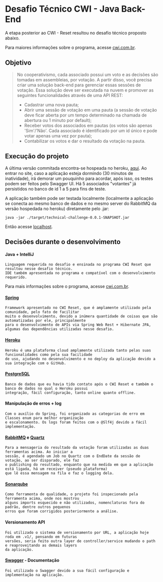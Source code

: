# Desafio Técnico CWI - Java Back-End
A etapa posterior ao CWI - Reset resultou no desafio técnico proposto abaixo. 

Para maiores informações sobre o programa, acesse [cwi.com.br](https://cwi.com.br/).

## Objetivo
 >No cooperativismo, cada associado possui um voto e as decisões são tomadas em assembleias, por votação. A partir disso, você precisa criar uma solução back-end para gerenciar essas sessões de votação. Essa solução deve ser executada na nuvem e promover as seguintes funcionalidades através de uma API REST:
>- Cadastrar uma nova pauta; 
>- Abrir uma sessão de votação em uma pauta (a sessão de votação deve ficar aberta por um tempo determinado na chamada de abertura ou 1 minuto por default);
>- Receber votos dos associados em pautas (os votos são apenas 'Sim'/'Não'. Cada associado é identificado por um id único e pode votar apenas uma vez por pauta);
>- Contabilizar os votos e dar o resultado da votação na pauta.
 
## Execução do projeto 
A última versão commitada encontra-se hospeada no heroku, [aqui](https://cwi-pauta.herokuapp.com/swagger-ui.html). Ao entrar no site, caso a aplicação esteja dormindo (30 minutos de inatividade), irá demorar um pouquinho para acordar, após isso, os testes podem ser feitos pelo Swagger UI. Há 5 associados "votantes" já persistidos no banco de id 1 a 5 para fins de teste.

A aplicação também pode ser testada localmente (localmente a aplicação se conecta ao mesmo banco de dados e no mesmo server do RabbitMQ da versão hospedada no heroku) diretamente pelo .jar:

```java -jar ./target/technical-challenge-0.0.1-SNAPSHOT.jar```

Então acesse [localhost](https://localhost:8080/swagger-ui.html).

## Decisões durante o desenvolvimento
#### Java + IntelliJ 
```
Linguagem requerida no desafio e ensinada no programa CWI Reset que resultou nesse desafio técnico. 
IDE também apresentada no programa e compatível com o desenvolvimento requerido. 
```
Para mais informações sobre o programa, acesse [cwi.com.br](https://cwi.com.br/).
#### [Spring](https://spring.io/Spring) 

```
Framework apresentado no CWI Reset, que é amplamente utilizado pela comunidade, pelo fato de facilitar
muito o desenvolvimento, devido a inúmera quantidade de coisas que são automatizadas por ele, principalmente
para o desenvolvimento de APIs via Spring Web Rest + Hibernate JPA, algumas das dependências utilizadas nesse desafio.
```

#### [Heroku](https://www.heroku.com/)
```
Heroku é uma plataforma cloud amplamente utilizada tanto pelas suas funcionalidades como pela sua facilidade
de uso, ajudando no desenvolvimento e no deploy da aplicação devido a sua integração com o GitHub.
```
#### [PostgreSQL](https://www.postgresql.org/)
```
Banco de dados que eu havia tido contato após o CWI Reset e também o banco de dados no qual o Heroku possui 
integração, fácil configuração, tanto online quanto offline.
```
#### Manipulação de erros + log
```
Com o auxílio do Spring, foi organizado as categorias de erro em Classes enum para melhor organização
e escalonamento. Os logs foram feitos com o @Slf4j devido a fácil implementação.
```
#### [RabbitMQ](https://www.rabbitmq.com/) e [Quartz](http://www.quartz-scheduler.org/)
```
Para a mensageria do resultado da votação foram utilizadas as duas ferramentas acima. Ao iniciar a 
sessão, é agendado um Job no Quartz com o EndDate da sessão de votação, ao ser disparado, ele faz 
o publishing do resultado, enquanto que na medida em que a aplicação está ligada, há um receiver (pseudo plataforma)
que lê essa mensagem na fila e faz o logging dela. 
```
#### [Sonarqube](https://www.sonarqube.org/)
```
Como ferramenta de qualidade, o projeto foi inspecionado pela ferramenta acima, onde nos mostrou 
alguns imports esquecido e não utilizados, nomenclaturas fora do padrão, dentre outros pequenos 
erros que foram corrigidos posteriormente a análise.
```
#### Versionamento API
```
Foi utilizado o sistema de versionamento por URL, a aplicação hoje roda em .v1/, pensando em futuras
versões, seria feito outra layer de controller/service mudando o path e reaproveitando as demais layers
da aplicação.
```
#### [Swagger](https://swagger.io/) - Documentação
```
Foi utilizado o Swagger devido a sua fácil configuração e implementação na aplicação.
```
